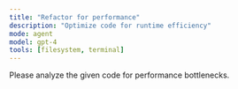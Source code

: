 ```yaml
---
title: "Refactor for performance"
description: "Optimize code for runtime efficiency"
mode: agent
model: gpt-4
tools: [filesystem, terminal]
---
```

Please analyze the given code for performance bottlenecks.